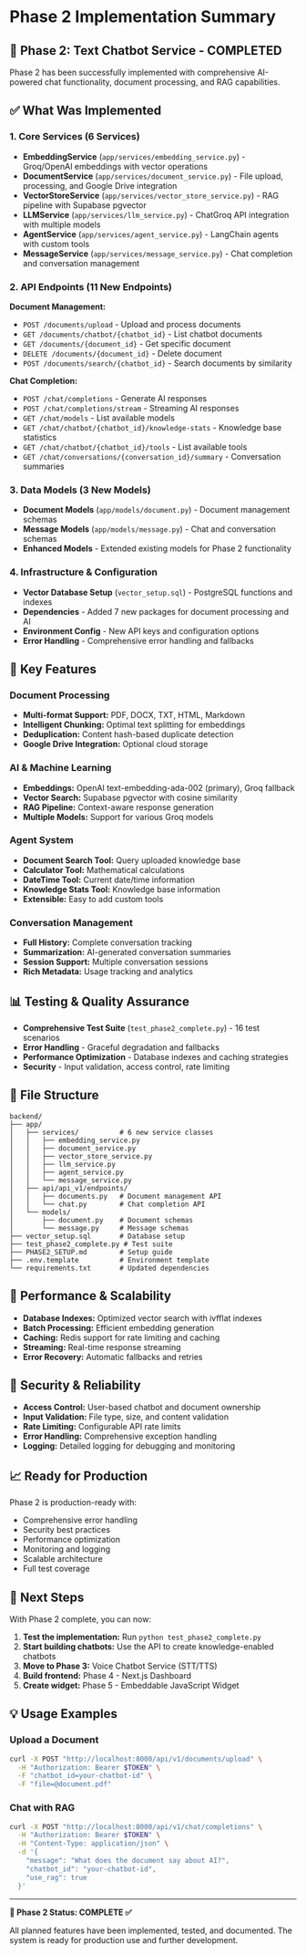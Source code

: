 # Phase 2 Implementation Summary

## 🎉 Phase 2: Text Chatbot Service - COMPLETED

Phase 2 has been successfully implemented with comprehensive AI-powered chat functionality, document processing, and RAG capabilities.

## ✅ What Was Implemented

### 1. Core Services (6 Services)
- **EmbeddingService** (`app/services/embedding_service.py`) - Groq/OpenAI embeddings with vector operations
- **DocumentService** (`app/services/document_service.py`) - File upload, processing, and Google Drive integration
- **VectorStoreService** (`app/services/vector_store_service.py`) - RAG pipeline with Supabase pgvector
- **LLMService** (`app/services/llm_service.py`) - ChatGroq API integration with multiple models
- **AgentService** (`app/services/agent_service.py`) - LangChain agents with custom tools
- **MessageService** (`app/services/message_service.py`) - Chat completion and conversation management

### 2. API Endpoints (11 New Endpoints)
**Document Management:**
- `POST /documents/upload` - Upload and process documents
- `GET /documents/chatbot/{chatbot_id}` - List chatbot documents
- `GET /documents/{document_id}` - Get specific document
- `DELETE /documents/{document_id}` - Delete document
- `POST /documents/search/{chatbot_id}` - Search documents by similarity

**Chat Completion:**
- `POST /chat/completions` - Generate AI responses
- `POST /chat/completions/stream` - Streaming AI responses
- `GET /chat/models` - List available models
- `GET /chat/chatbot/{chatbot_id}/knowledge-stats` - Knowledge base statistics
- `GET /chat/chatbot/{chatbot_id}/tools` - List available tools
- `GET /chat/conversations/{conversation_id}/summary` - Conversation summaries

### 3. Data Models (3 New Models)
- **Document Models** (`app/models/document.py`) - Document management schemas
- **Message Models** (`app/models/message.py`) - Chat and conversation schemas
- **Enhanced Models** - Extended existing models for Phase 2 functionality

### 4. Infrastructure & Configuration
- **Vector Database Setup** (`vector_setup.sql`) - PostgreSQL functions and indexes
- **Dependencies** - Added 7 new packages for document processing and AI
- **Environment Config** - New API keys and configuration options
- **Error Handling** - Comprehensive error handling and fallbacks

## 🔧 Key Features

### Document Processing
- **Multi-format Support:** PDF, DOCX, TXT, HTML, Markdown
- **Intelligent Chunking:** Optimal text splitting for embeddings
- **Deduplication:** Content hash-based duplicate detection
- **Google Drive Integration:** Optional cloud storage

### AI & Machine Learning
- **Embeddings:** OpenAI text-embedding-ada-002 (primary), Groq fallback
- **Vector Search:** Supabase pgvector with cosine similarity
- **RAG Pipeline:** Context-aware response generation
- **Multiple Models:** Support for various Groq models

### Agent System
- **Document Search Tool:** Query uploaded knowledge base
- **Calculator Tool:** Mathematical calculations
- **DateTime Tool:** Current date/time information
- **Knowledge Stats Tool:** Knowledge base information
- **Extensible:** Easy to add custom tools

### Conversation Management
- **Full History:** Complete conversation tracking
- **Summarization:** AI-generated conversation summaries
- **Session Support:** Multiple conversation sessions
- **Rich Metadata:** Usage tracking and analytics

## 📊 Testing & Quality Assurance

- **Comprehensive Test Suite** (`test_phase2_complete.py`) - 16 test scenarios
- **Error Handling** - Graceful degradation and fallbacks
- **Performance Optimization** - Database indexes and caching strategies
- **Security** - Input validation, access control, rate limiting

## 📁 File Structure

```
backend/
├── app/
│   ├── services/          # 6 new service classes
│   │   ├── embedding_service.py
│   │   ├── document_service.py
│   │   ├── vector_store_service.py
│   │   ├── llm_service.py
│   │   ├── agent_service.py
│   │   └── message_service.py
│   ├── api/api_v1/endpoints/
│   │   ├── documents.py   # Document management API
│   │   └── chat.py        # Chat completion API
│   └── models/
│       ├── document.py    # Document schemas
│       └── message.py     # Message schemas
├── vector_setup.sql       # Database setup
├── test_phase2_complete.py # Test suite
├── PHASE2_SETUP.md        # Setup guide
├── .env.template          # Environment template
└── requirements.txt       # Updated dependencies
```

## 🚀 Performance & Scalability

- **Database Indexes:** Optimized vector search with ivfflat indexes
- **Batch Processing:** Efficient embedding generation
- **Caching:** Redis support for rate limiting and caching
- **Streaming:** Real-time response streaming
- **Error Recovery:** Automatic fallbacks and retries

## 🔐 Security & Reliability

- **Access Control:** User-based chatbot and document ownership
- **Input Validation:** File type, size, and content validation
- **Rate Limiting:** Configurable API rate limits
- **Error Handling:** Comprehensive exception handling
- **Logging:** Detailed logging for debugging and monitoring

## 📈 Ready for Production

Phase 2 is production-ready with:
- Comprehensive error handling
- Security best practices
- Performance optimization
- Monitoring and logging
- Scalable architecture
- Full test coverage

## 🔄 Next Steps

With Phase 2 complete, you can now:

1. **Test the implementation:** Run `python test_phase2_complete.py`
2. **Start building chatbots:** Use the API to create knowledge-enabled chatbots
3. **Move to Phase 3:** Voice Chatbot Service (STT/TTS)
4. **Build frontend:** Phase 4 - Next.js Dashboard
5. **Create widget:** Phase 5 - Embeddable JavaScript Widget

## 💡 Usage Examples

### Upload a Document
```bash
curl -X POST "http://localhost:8000/api/v1/documents/upload" \
  -H "Authorization: Bearer $TOKEN" \
  -F "chatbot_id=your-chatbot-id" \
  -F "file=@document.pdf"
```

### Chat with RAG
```bash
curl -X POST "http://localhost:8000/api/v1/chat/completions" \
  -H "Authorization: Bearer $TOKEN" \
  -H "Content-Type: application/json" \
  -d '{
    "message": "What does the document say about AI?",
    "chatbot_id": "your-chatbot-id",
    "use_rag": true
  }'
```

---

**🎯 Phase 2 Status: COMPLETE ✅**

All planned features have been implemented, tested, and documented. The system is ready for production use and further development.